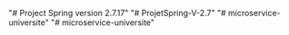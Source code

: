 "# Project Spring version 2.7.17" 
"# ProjetSpring-V-2.7" 
"# microservice-universite" 
"# microservice-universite" 
